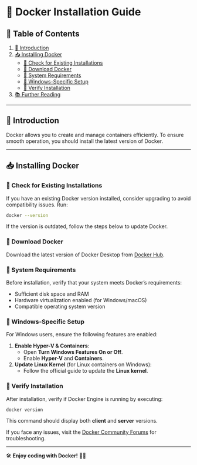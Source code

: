 
# 🐳 Docker Installation Guide

## 📖 Table of Contents
1. [📌 Introduction](#-introduction)
2. [📥 Installing Docker](#-installing-docker)
   - [🔹 Check for Existing Installations](#-check-for-existing-installations)
   - [🔹 Download Docker](#-download-docker)
   - [🔹 System Requirements](#-system-requirements)
   - [🔹 Windows-Specific Setup](#-windows-specific-setup)
   - [🔹 Verify Installation](#-verify-installation)
3. [📚 Further Reading](#-further-reading)

---

## 📌 Introduction
Docker allows you to create and manage containers efficiently. To ensure smooth operation, you should install the latest version of Docker.

---

## 📥 Installing Docker

### 🔹 Check for Existing Installations
If you have an existing Docker version installed, consider upgrading to avoid compatibility issues. Run:
```sh
docker --version
```
If the version is outdated, follow the steps below to update Docker.

### 🔹 Download Docker
Download the latest version of Docker Desktop from [Docker Hub](https://www.docker.com/products/docker-desktop/).

### 🔹 System Requirements
Before installation, verify that your system meets Docker’s requirements:
- Sufficient disk space and RAM
- Hardware virtualization enabled (for Windows/macOS)
- Compatible operating system version

### 🔹 Windows-Specific Setup
For Windows users, ensure the following features are enabled:
1. **Enable Hyper-V & Containers**:
   - Open **Turn Windows Features On or Off**.
   - Enable **Hyper-V** and **Containers**.
2. **Update Linux Kernel** (for Linux containers on Windows):
   - Follow the official guide to update the **Linux kernel**.

### 🔹 Verify Installation
After installation, verify if Docker Engine is running by executing:
```sh
docker version
```
This command should display both **client** and **server** versions.

If you face any issues, visit the [Docker Community Forums](https://forums.docker.com/) for troubleshooting.

---

🛠️ **Enjoy coding with Docker!** 🚀🐳

